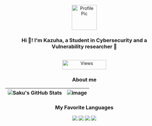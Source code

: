 <!-- PROJECT LOGO -->
<br />
<div align="center">
  <img src="https://avatars.githubusercontent.com/u/161844377" alt="Profile Pic" width="80" height="80"/>
  </a>

<h3 align="center">Hi 👋! I'm Kazuha, a Student in Cybersecurity and a Vulnerability researcher 🐛</h3>

  <p align="center">
  </p>
</div>

<br />
<div align="center">
  <img src="https://komarev.com/ghpvc/?username=kazuhapwn" alt="Views" width="140" height="30"/>
  </a>

<h3 align="center">About me</h3>
  <p align="center">
  </p>
</div>

| ![Saku's GitHub Stats](https://github-readme-stats.vercel.app/api?username=kazuhapwn&layout=compact&theme=radical) | ![image](https://github-readme-stats.vercel.app/api/top-langs/?username=kazuhapwn&theme=radical)
| --- | --- |


<h3 align="center">My Favorite Languages</h3>
  <p align="center">
  </p>
</div>
  
</div>
<p align="center">
  <img src="https://img.shields.io/badge/JavaScript-F7DF1E?style=for-the-badge&logo=javascript&logoColor=black">
  <img src="https://img.shields.io/badge/Python-3776AB?style=for-the-badge&logo=python&logoColor=white">
  <img src="https://img.shields.io/badge/TypeScript-28ebffB?style=for-the-badge&logo=typescript&logoColor=white">
  <img src="https://img.shields.io/badge/Lua-03224c?style=for-the-badge&logo=lua&logoColor=white">
</p>
